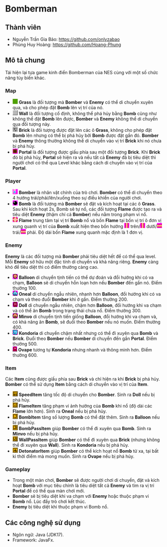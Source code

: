 # Bomberman
## Thành viên
- Nguyễn Trần Gia Bảo: https://github.com/onlyzabao
- Phùng Huy Hoàng: https://github.com/Hoang-Phung
## Mô tả chung
Tái hiện lại tựa game kinh điển Bomberman của NES cùng với một số chức năng tùy biến khác.
### Map
- ![](res/sprites/grass.png) **Grass** là đối tượng mà **Bomber** và **Enemy** có thể di chuyển xuyên qua, và cho phép đặt **Bomb** lên vị trí của nó.
- ![](res/sprites/wall.png) **Wall** là đối tượng cố định, không thể phá hủy bằng **Bomb** cũng như không thể đặt **Bomb** lên được, **Bomber** và **Enemy** không thể di chuyển qua đối tượng này.
- ![](res/sprites/brick.png) **Brick** là đối tượng được đặt lên các ô **Grass**, không cho phép đặt **Bomb** lên nhưng có thể bị phá hủy bởi **Bomb** được đặt gần đó. **Bomber** và **Enemy** thông thường không thể di chuyển vào vị trí **Brick** khi nó chưa bị phá hủy.
- ![](res/sprites/portal.png) **Portal** là đối tượng được giấu phía sau một đối tượng **Brick**. Khi **Brick** đó bị phá hủy, **Portal** sẽ hiện ra và nếu tất cả **Enemy** đã bị tiêu diệt thì người chơi có thể qua Level khác bằng cách di chuyển vào vị trí của **Portal**.
### Player
- ![](res/sprites/player_down.png) **Bomber** là nhân vật chính của trò chơi. **Bomber** có thể di chuyển theo 4 hướng trái/phải/lên/xuống theo sự điều khiển của người chơi.
- ![](res/sprites/bomb.png) **Bomb** là đối tượng mà **Bomber** sẽ đặt và kích hoạt tại các ô **Grass**. Sau khi kích hoạt 2s, Bomb sẽ tự nổ, các đối tượng **Flame** được tạo ra và tiêu diệt **Enemy** (thậm chí cả **Bomber**) nếu nằm trong phạm vi nổ.
- ![](res/sprites/bomb_exploded.png) **Flame** trung tâm tại vị trí **Bomb** nổ và bốn **Flame** tại bốn vị trí ô đơn vị xung quanh vị trí của **Bomb** xuất hiện theo bốn hướng ![](res/sprites/explosion_vertical.png) trên/![](res/sprites/explosion_vertical.png) dưới/![](res/sprites/explosion_horizontal.png) trái/![](res/sprites/explosion_horizontal.png) phải. Độ dài bốn **Flame** xung quanh mặc định là 1 đơn vị.
### Enemy
**Enemy** là các đối tượng mà **Bomber** phải tiêu diệt hết để có thể qua level. Mỗi **Enemy** sở hữu một đặc tính di chuyển và khả năng riêng. **Enemy** càng khó để tiêu diệt thì có điểm thưởng càng cao.
- ![](res/sprites/balloom_left1.png) **Balloon** di chuyển tịnh tiến có thể dự đoán và đổi hướng khi có va chạm, **Balloon** sẽ di chuyển hỗn loạn hơn nếu **Bomber** đến gần nó. Điểm thưởng 100.
- ![](res/sprites/oneal_left1.png) **Oneal** di chuyển ngẫu nhiên, nhanh hơn **Balloon**, đổi hướng khi có va chạm và theo đuổi **Bomber** khi ở gần. Điểm thưởng 200.
- ![](res/sprites/doll_left1.png) **Doll** di chuyển ngẫu nhiên, chậm hơn **Balloon**, đổi hướng khi va chạm và có thể ăn **Bomb** trong trạng thái chưa nổ. Điểm thưởng 300.
- ![](res/sprites/minvo_left1.png) **Minvo** di chuyển tịnh tiến giống **Balloon**, đổi hướng khi va chạm và, có khả năng ăn **Bomb**, sẽ đuổi theo **Bomber** nếu nó muốn. Điểm thưởng 400.
- ![](res/sprites/kondoria_left1.png) **Kondoria** di chuyển chậm nhất nhưng có thể đi xuyên qua **Bomb** và **Brick**. Đuổi theo **Bomber** nếu **Bomber** di chuyển đến gần **Portal**. Điểm thưởng 500.
- ![](res/sprites/ovape_left.png) **Ovape** tương tự **Kondoria** nhưng nhanh và thông minh hơn. Điểm thưởng 600.
### Item
Các **Item** cũng được giấu phía sau **Brick** và chỉ hiện ra khi **Brick** bị phá hủy. **Bomber** có thể sử dụng **Item** bằng cách di chuyển vào vị trí của **Item**.
- ![](res/sprites/powerup_speed.png) **SpeedItem** tăng tốc độ di chuyển cho **Bomber**. Sinh ra **Doll** nếu bị phá hủy.
- ![](res/sprites/powerup_flames.png) **FlameItem** tăng phạm vi ảnh hưởng của **Bomb** khi nổ (độ dài các **Flame** lớn hơn). Sinh ra **Oneal** nếu bị phá hủy.
- ![](res/sprites/powerup_bombs.png) **BombItem** tăng số lượng **Bomb** có thể đặt thêm. Sinh ra **Balloon** nếu bị phá hủy.
- ![](res/sprites/powerup_bombpass.png) **BombPassItem** giúp **Bomber** có thể đi xuyên qua **Bomb**. Sinh ra **Minvo** nếu bị phá hủy.
- ![](res/sprites/powerup_wallpass.png) **WallPassItem** giúp **Bomber** có thể đi xuyên qua **Brick** (nhưng không thể đi xuyên qua **Wall**). Sinh ra **Kondoria** nếu bị phá hủy.
- ![](res/sprites/powerup_detonator.png) **DetonatorItem** giúp **Bomber** có thể kích hoạt nổ **Bomb** từ xa, tại bất kì thời điểm mà mong muốn. Sinh ra **Ovape** nếu bị phá hủy.
### Gameplay
- Trong một màn chơi, **Bomber** sẽ được người chơi di chuyển, đặt và kích hoạt **Bomb** với mục tiêu chính là tiêu diệt tất cả **Enemy** và tìm ra vị trí **Portal** để có thể qua màn chơi mới.
- **Bomber** sẽ bị tiêu diệt khi va chạm với **Enemy** hoặc thuộc phạm vi **Bomb** nổ. Lúc đấy trò chơi kết thúc.
- **Enemy** bị tiêu diệt khi thuộc phạm vi Bomb nổ.
## Các công nghệ sử dụng
- Ngôn ngữ: Java (JDK17).
- Framework: JavaFx.
